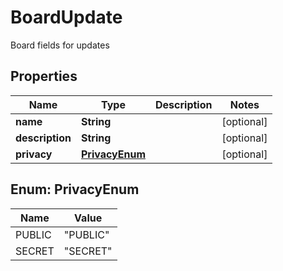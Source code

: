 

# BoardUpdate

Board fields for updates

## Properties

| Name | Type | Description | Notes |
|------------ | ------------- | ------------- | -------------|
|**name** | **String** |  |  [optional] |
|**description** | **String** |  |  [optional] |
|**privacy** | [**PrivacyEnum**](#PrivacyEnum) |  |  [optional] |



## Enum: PrivacyEnum

| Name | Value |
|---- | -----|
| PUBLIC | &quot;PUBLIC&quot; |
| SECRET | &quot;SECRET&quot; |



